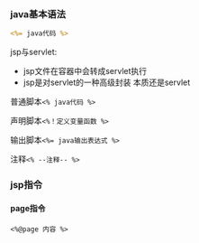 ### java基本语法

```jsp
<%= java代码 %>
```

jsp与servlet:

- jsp文件在容器中会转成servlet执行
- jsp是对servlet的一种高级封装 本质还是servlet

普通脚本`<% java代码 %>`

声明脚本`<%！定义变量函数 %>`

输出脚本`<%= java输出表达式 %>`

注释`<% --注释-- %>`

### jsp指令

#### page指令

`<%@page 内容 %>`
